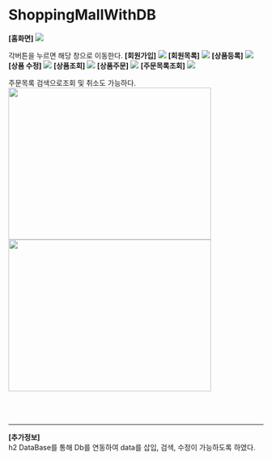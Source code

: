# ShoppingMallWithDB
<b>[홈화면]</b>
<img src="https://github.com/merona42/ShoppingMallWithDB/assets/140749669/1b02e3ed-be19-46b7-822a-38fe588c9b11">

각버튼을 누르면 해당 창으로 이동한다.
<b>[회원가입]</b>
<img src="https://github.com/merona42/ShoppingMallWithDB/assets/140749669/30b3acc5-bb01-48ea-8add-94ab08fead08">
<b>[회원목록]</b>
<img src="https://github.com/merona42/ShoppingMallWithDB/assets/140749669/b85f70f6-b9a7-43b3-9a3e-3c1b8cc8fa77">
<b>[상품등록]</b>
<img src="https://github.com/merona42/ShoppingMallWithDB/assets/140749669/148596cc-8dcf-49de-b403-4092d06fc64b">
<b>[상품 수정]</b>
<img src="https://github.com/merona42/ShoppingMallWithDB/assets/140749669/addaaced-fb68-44c5-8cbb-e93301582799">
<b>[상품조회]</b>
<img src="https://github.com/merona42/ShoppingMallWithDB/assets/140749669/41d63749-168b-44cc-809f-5b714aa79a5d">
<b>[상품주문]</b>
<img src="https://github.com/merona42/ShoppingMallWithDB/assets/140749669/e9c4ec18-4e65-4627-8399-8a2825e9fde9">
<b>[주문목록조회]</b>
<img src="https://github.com/merona42/ShoppingMallWithDB/assets/140749669/2e322b32-84c6-49e3-93f4-56e83de3719a">

주문목록 검색으로조회 및 취소도 가능하다.<br>
<img src="https://github.com/merona42/ShoppingMallWithDB/assets/140749669/9c6b81c2-7c0a-4adb-b5a8-8e2143c6032a"  width="400" height="300"/>
<img src="https://github.com/merona42/ShoppingMallWithDB/assets/140749669/f3b0c716-59f3-4b9f-8491-bff214c3d70d"  width="400" height="300"/>
<br>
<br>
<br>
<br>

<hr/>
<b>[추가정보]</b> <br>
h2 DataBase를 통해 Db를 연동하여 data를 삽입, 검색, 수정이 가능하도록 하였다.
